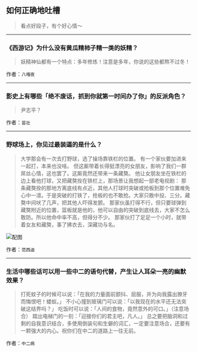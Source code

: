 ## 如何正确地吐槽

> 看点好段子，有个好心情～


 
---

### 《西游记》为什么没有黄瓜精柿子精一类的妖精？

> 妖精神仙都有一个特点：多年修炼！注意是多年，你说的这些都熬不过冬！


作者：`八嘎夜`

---

### 影史上有哪些「绝不废话，抓到你就第一时间办了你」的反派角色？

> 尹志平？


作者：`苗壮`

---

### 野球场上，你见过最装逼的是什么？

> 大学那会有一次去打野球，选了操场靠铁栏的位置。
> 有一个家伙要加进来一起打，本来也没啥。
> 但这厮带着长得挺漂亮的女朋友，影响了我们一群屌丝心情，这也罢了。这厮竟然还带来一条藏獒。
> 他让女朋友坐在铁栏的边上看他打球，又把藏獒拴在铁栏上，那场景让我想起一部老电视剧：
> 那条藏獒拴的那地方离底线有点近，其他人打球时突破或抢板到那个位置难免心中一凛。于是突破的打铁了，抢板的也不敢抢。大家只敢中投、三分。藏獒中间吠了几声，把其他人吓得发颤。
> 那家伙虽打得不行，但只要球弹到藏獒附近的位置，篮板就是他的，他可以自由的突破到底线去，大家不怎么敢防。所以他命中率不高，但得分不少。
> 那家伙打了足足一个小时，就带着女友和藏獒，事了拂衣去，深藏功与名。



![配图](http://pic2.zhimg.com/70/f85b00c5937685e6892865c0246e3d49_b.jpg)


作者：`范西迪`

---

### 生活中哪些话可以用一些中二的语句代替，产生让人耳朵一亮的幽默效果？

> 打死蚊子的时候可以说：「在我的力量面前颤抖、屈服，并为向我露出獠牙而悔恨吧！蝼蚁。」
> 不小心撞到玻璃门可以说：「以我现在的水平还无法突破这结界吗？」
> 吃饭时可以说：「人间的食物，竟然意外的可口。」（注意场合）
> 踏出电梯门的一刻：「迎接你们的君主吧，凡人。」
> 总之要把脑洞和过剩的自我意识结合，多使用倒装句和生僻的词汇，一定要注意场合，还要有一颗强大的内心。祝你们在中二的道路上一往无前。


作者：`中二病`